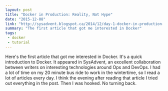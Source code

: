 ```yaml
---
layout: post
title: "Docker in Production: Reality, Not Hype"
date: "2015-12-08"
link: "http://sysadvent.blogspot.ca/2014/12/day-1-docker-in-production-reality-not.html"
summary: "The first article that got me interested in Docker"
tags:
 - docker
 - tutorial
---
```

Here's the first article that got me interested in Docker. It's a quick introduction to Docker. It appeared in SysAdvent, an excellent collaboration between writers on interesting technologies around Ops and DevOps. I had a lot of time on my 20 minute bus ride to work in the wintertime, so I read a lot of articles every day. I think the evening after reading that article I tried out everything in the post. Then I was hooked. No turning back.
